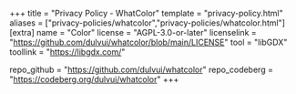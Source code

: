 +++
title = "Privacy Policy - WhatColor"
template = "privacy-policy.html"
aliases = ["privacy-policies/whatcolor","privacy-policies/whatcolor.html"]
[extra]
name = "Color"
license = "AGPL-3.0-or-later"
licenselink = "https://github.com/dulvui/whatcolor/blob/main/LICENSE"
tool = "libGDX"
toollink = "https://libgdx.com/"

repo_github = "https://github.com/dulvui/whatcolor"
repo_codeberg = "https://codeberg.org/dulvui/whatcolor"
+++